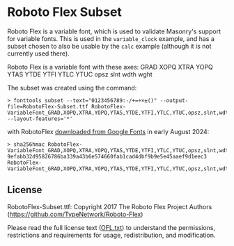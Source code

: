 # Roboto Flex Subset

Roboto Flex is a variable font, which is used to validate Masonry's support for variable fonts.
This is used in the `variable_clock` example, and has a subset chosen to also be usable by the `calc` example (although it is not currently used there).

Roboto Flex is a variable font with these axes:
  GRAD
  XOPQ
  XTRA
  YOPQ
  YTAS
  YTDE
  YTFI
  YTLC
  YTUC
  opsz
  slnt
  wdth
  wght

The subset was created using the command:

```shell
> fonttools subset --text="0123456789:-/+=÷×±()" --output-file=RobotoFlex-Subset.ttf RobotoFlex-VariableFont_GRAD,XOPQ,XTRA,YOPQ,YTAS,YTDE,YTFI,YTLC,YTUC,opsz,slnt,wdth,wght.ttf --layout-features='*'
```

with RobotoFlex [downloaded from Google Fonts](https://fonts.google.com/specimen/Roboto+Flex) in early August 2024:

```shell
> sha256hmac RobotoFlex-VariableFont_GRAD,XOPQ,XTRA,YOPQ,YTAS,YTDE,YTFI,YTLC,YTUC,opsz,slnt,wdth,wght.ttf 
9efabb32d95826786ba339a43b6e574660fab1cad4dbf9b9e5e45aaef9d1eec3  RobotoFlex-VariableFont_GRAD,XOPQ,XTRA,YOPQ,YTAS,YTDE,YTFI,YTLC,YTUC,opsz,slnt,wdth,wght.ttf
```

## License

RobotoFlex-Subset.ttf: Copyright 2017 The Roboto Flex Project Authors (<https://github.com/TypeNetwork/Roboto-Flex>)

Please read the full license text ([OFL.txt](./OFL.txt)) to understand the permissions,
restrictions and requirements for usage, redistribution, and modification.
